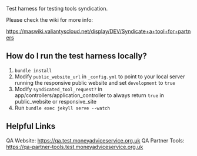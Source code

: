 Test harness for testing tools syndication.

Please check the wiki for more info:

https://maswiki.valiantyscloud.net/display/DEV/Syndicate+a+tool+for+partners

How do I run the test harness locally?
--------------------------------------

1. `bundle install`
2. Modify `public_website_url` in `_config.yml` to point to your local server
running the responsive public website and set `development` to `true`
3. Modify `syndicated_tool_request?` in app/controllers/application_controller
to always return `true` in public_website or responsive_site
4. Run `bundle exec jekyll serve --watch`

Helpful Links
-------------
QA Website: https://qa.test.moneyadviceservice.org.uk
QA Partner Tools: https://qa-partner-tools.test.moneyadviceservice.org.uk

